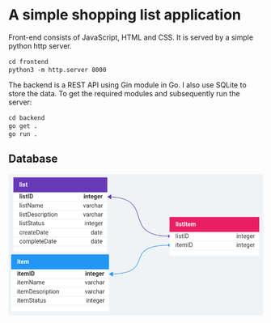 # A simple shopping list application
Front-end consists of JavaScript, HTML and CSS.
It is served by a simple python http server.
```
cd frontend
python3 -m http.server 8000
```

The backend is a REST API using Gin module in Go.
I also use SQLite to store the data.
To get the required modules and subsequently run the server:
```
cd backend
go get .
go run .
```


## Database
![ER-Diagram of DB](./images/ER_Diagram.png)